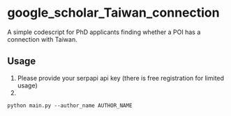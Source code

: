 # google_scholar_Taiwan_connection
A simple codescript for PhD applicants finding whether a POI has a connection with Taiwan.

## Usage
1. Please provide your serpapi api key (there is free registration for limited usage)
2. 
```
python main.py --author_name AUTHOR_NAME
```
